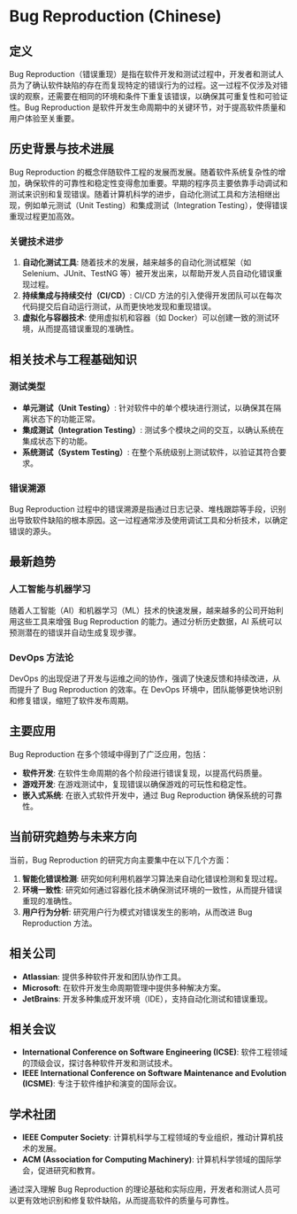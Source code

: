 # Bug Reproduction (Chinese)

## 定义

Bug Reproduction（错误重现）是指在软件开发和测试过程中，开发者和测试人员为了确认软件缺陷的存在而复现特定的错误行为的过程。这一过程不仅涉及对错误的观察，还需要在相同的环境和条件下重复该错误，以确保其可重复性和可验证性。Bug Reproduction 是软件开发生命周期中的关键环节，对于提高软件质量和用户体验至关重要。

## 历史背景与技术进展

Bug Reproduction 的概念伴随软件工程的发展而发展。随着软件系统复杂性的增加，确保软件的可靠性和稳定性变得愈加重要。早期的程序员主要依靠手动调试和测试来识别和复现错误。随着计算机科学的进步，自动化测试工具和方法相继出现，例如单元测试（Unit Testing）和集成测试（Integration Testing），使得错误重现过程更加高效。

### 关键技术进步

1. **自动化测试工具**: 随着技术的发展，越来越多的自动化测试框架（如 Selenium、JUnit、TestNG 等）被开发出来，以帮助开发人员自动化错误重现过程。
2. **持续集成与持续交付（CI/CD）**: CI/CD 方法的引入使得开发团队可以在每次代码提交后自动运行测试，从而更快地发现和重现错误。
3. **虚拟化与容器技术**: 使用虚拟机和容器（如 Docker）可以创建一致的测试环境，从而提高错误重现的准确性。

## 相关技术与工程基础知识

### 测试类型

- **单元测试（Unit Testing）**: 针对软件中的单个模块进行测试，以确保其在隔离状态下的功能正常。
- **集成测试（Integration Testing）**: 测试多个模块之间的交互，以确认系统在集成状态下的功能。
- **系统测试（System Testing）**: 在整个系统级别上测试软件，以验证其符合要求。

### 错误溯源

Bug Reproduction 过程中的错误溯源是指通过日志记录、堆栈跟踪等手段，识别出导致软件缺陷的根本原因。这一过程通常涉及使用调试工具和分析技术，以确定错误的源头。

## 最新趋势

### 人工智能与机器学习

随着人工智能（AI）和机器学习（ML）技术的快速发展，越来越多的公司开始利用这些工具来增强 Bug Reproduction 的能力。通过分析历史数据，AI 系统可以预测潜在的错误并自动生成复现步骤。

### DevOps 方法论

DevOps 的出现促进了开发与运维之间的协作，强调了快速反馈和持续改进，从而提升了 Bug Reproduction 的效率。在 DevOps 环境中，团队能够更快地识别和修复错误，缩短了软件发布周期。

## 主要应用

Bug Reproduction 在多个领域中得到了广泛应用，包括：

- **软件开发**: 在软件生命周期的各个阶段进行错误复现，以提高代码质量。
- **游戏开发**: 在游戏测试中，复现错误以确保游戏的可玩性和稳定性。
- **嵌入式系统**: 在嵌入式软件开发中，通过 Bug Reproduction 确保系统的可靠性。

## 当前研究趋势与未来方向

当前，Bug Reproduction 的研究方向主要集中在以下几个方面：

1. **智能化错误检测**: 研究如何利用机器学习算法来自动化错误检测和复现过程。
2. **环境一致性**: 研究如何通过容器化技术确保测试环境的一致性，从而提升错误重现的准确性。
3. **用户行为分析**: 研究用户行为模式对错误发生的影响，从而改进 Bug Reproduction 方法。

## 相关公司

- **Atlassian**: 提供多种软件开发和团队协作工具。
- **Microsoft**: 在软件开发生命周期管理中提供多种解决方案。
- **JetBrains**: 开发多种集成开发环境（IDE），支持自动化测试和错误重现。

## 相关会议

- **International Conference on Software Engineering (ICSE)**: 软件工程领域的顶级会议，探讨各种软件开发和测试技术。
- **IEEE International Conference on Software Maintenance and Evolution (ICSME)**: 专注于软件维护和演变的国际会议。

## 学术社团

- **IEEE Computer Society**: 计算机科学与工程领域的专业组织，推动计算机技术的发展。
- **ACM (Association for Computing Machinery)**: 计算机科学领域的国际学会，促进研究和教育。 

通过深入理解 Bug Reproduction 的理论基础和实际应用，开发者和测试人员可以更有效地识别和修复软件缺陷，从而提高软件的质量与可靠性。